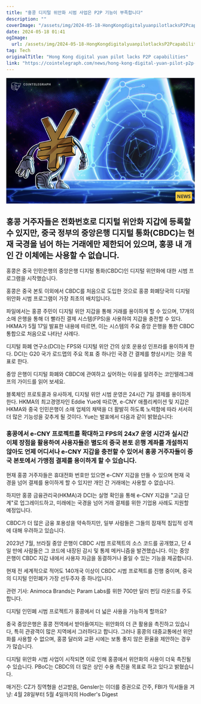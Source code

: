 ```yaml
---
title: "홍콩 디지털 위안화 시범 사업은 P2P 기능이 부족합니다"
description: ""
coverImage: "/assets/img/2024-05-18-HongKongdigitalyuanpilotlacksP2Pcapabilities_thumbnail.png"
date: 2024-05-18 01:41
ogImage: 
  url: /assets/img/2024-05-18-HongKongdigitalyuanpilotlacksP2Pcapabilities_thumbnail.png
tag: Tech
originalTitle: "Hong Kong digital yuan pilot lacks P2P capabilities"
link: "https://cointelegraph.com/news/hong-kong-digital-yuan-pilot-p2p-transactions"
---
```



![thumbnail](/assets/img/2024-05-18-HongKongdigitalyuanpilotlacksP2Pcapabilities_thumbnail.png)

## 홍콩 거주자들은 전화번호로 디지털 위안화 지갑에 등록할 수 있지만, 중국 정부의 중앙은행 디지털 통화(CBDC)는 현재 국경을 넘어 하는 거래에만 제한되어 있으며, 홍콩 내 개인 간 이체에는 사용할 수 없습니다.

홍콩은 중국 인민은행의 중앙은행 디지털 통화(CBDC)인 디지털 위안화에 대한 시범 프로그램을 시작했습니다.

홍콩은 중국 본토 이외에서 CBDC를 처음으로 도입한 것으로 홍콩 화폐당국의 디지털 위안화 시범 프로그램이 가장 최초의 배치입니다.

<div class="content-ad"></div>

파일에서는 홍콩 주민이 디지털 위안 지갑을 통해 거래를 용이하게 할 수 있으며, 17개의 소매 은행을 통해 더 빨라진 결제 시스템(FPS)을 사용하여 지갑을 충전할 수 있다. HKMA가 5월 17일 발표한 내용에 따르면, 이는 시스템의 주요 중앙 은행을 통한 CBDC 통합으로 처음으로 나타난 사례다.

디지털 화폐 연구소(DCI)는 FPS와 디지털 위안 간의 상호 운용성 인프라를 용이하게 한다. DCI는 G20 국가 로드맵의 주요 목표 중 하나인 국경 간 결제를 향상시키는 것을 목표로 한다.

중앙 은행이 디지털 화폐와 CBDC에 관여하고 싶어하는 이유를 알려주는 코인텔레그래프의 가이드를 읽어 보세요.

블록체인 프로토콜과 유사하게, 디지털 위안 시범 운영은 24시간 7일 결제를 용이하게 한다. HKMA의 최고경영자인 Eddie Yue에 따르면, e-CNY 애플리케이션 및 지갑은 HKMA와 중국 인민은행이 소매 업체의 채택을 더 활발히 하도록 노력함에 따라 서서히 더 많은 기능성을 갖추게 될 것이다. Yue는 발표에서 다음과 같이 밝혔습니다:

<div class="content-ad"></div>

### 홍콩에서 e-CNY 프로젝트를 확대하고 FPS의 24x7 운영 시간과 실시간 이체 장점을 활용하여 사용자들은 별도의 중국 본토 은행 계좌를 개설하지 않아도 언제 어디서나 e-CNY 지갑을 충전할 수 있어서 홍콩 거주자들이 중국 본토에서 가맹점 결제를 용이하게 할 수 있습니다.

현재 홍콩 거주자들은 휴대전화 번호만 있으면 e-CNY 지갑을 만들 수 있으며 현재 국경을 넘어 결제를 용이하게 할 수 있지만 개인 간 거래에는 사용할 수 없습니다.

하지만 홍콩 금융관리국(HKMA)과 DCI는 실명 확인을 통해 e-CNY 지갑을 "고급 단계"로 업그레이드하고, 미래에는 국경을 넘어 거래 결제를 위한 기업용 사례도 지원할 예정입니다.

CBDC가 더 많은 금융 포용성을 약속하지만, 일부 사람들은 그들의 잠재적 침입적 성격에 대해 우려하고 있습니다.

<div class="content-ad"></div>

2023년 7월, 브라질 중앙 은행이 CBDC 시범 프로젝트의 소스 코드를 공개했고, 단 4일 만에 사람들은 그 코드에 내장된 감시 및 통제 메커니즘을 발견했습니다. 이는 중앙 은행이 CBDC 지갑 내에서 사용자 자금을 동결하거나 줄일 수 있는 기능을 제공합니다.

현재 전 세계적으로 적어도 140개국 이상이 CBDC 시범 프로젝트를 진행 중이며, 중국의 디지털 인민폐가 가장 선두주자 중 하나입니다.

관련 기사: Animoca Brands는 Param Labs를 위한 700만 달러 펀딩 라운드를 주도합니다.

디지털 인민폐 시범 프로젝트가 홍콩에서 더 넓은 사용을 가능하게 할까요?

<div class="content-ad"></div>

중국 중앙은행은 홍콩 전역에서 받아들여지는 위안화의 더 큰 활용을 촉진하고 있습니다, 특히 관광객이 많은 지역에서 그러하다고 합니다. 그러나 홍콩의 대중교통에선 위안화를 사용할 수 없으며, 홍콩 달러와 교환 시에는 보통 좋지 않은 환율을 제안하는 경우가 많습니다.

디지털 위안화 시범 사업이 시작되면 이로 인해 홍콩에서 위안화의 사용이 더욱 촉진될 수 있습니다. PBoC는 CBDC의 더 많은 상인 수용 촉진을 목표로 하고 있다고 밝혔습니다.

매거진: CZ가 징역형을 선고받음, Gensler는 이더를 증권으로 간주, FBI가 믹서들을 겨냥: 4월 28일부터 5월 4일까지의 Hodler's Digest